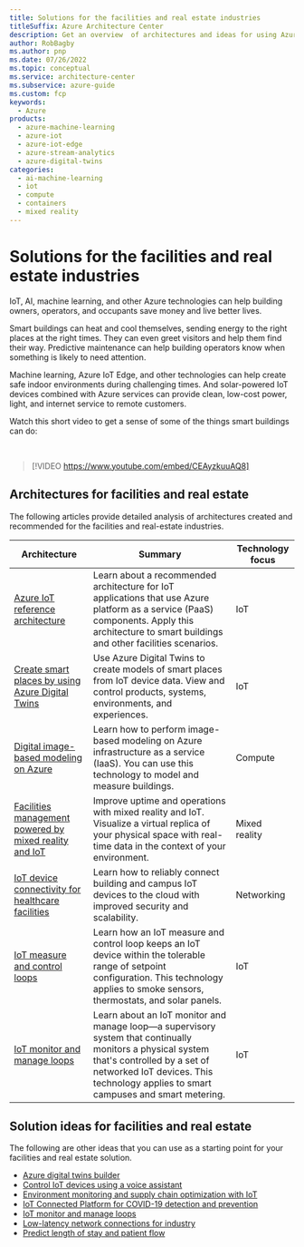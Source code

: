 ```yaml
---
title: Solutions for the facilities and real estate industries
titleSuffix: Azure Architecture Center
description: Get an overview  of architectures and ideas for using Azure services to build solutions for the facilities and real estate industries.
author: RobBagby
ms.author: pnp
ms.date: 07/26/2022
ms.topic: conceptual
ms.service: architecture-center
ms.subservice: azure-guide
ms.custom: fcp 
keywords:
  - Azure
products:
  - azure-machine-learning
  - azure-iot
  - azure-iot-edge
  - azure-stream-analytics
  - azure-digital-twins
categories:
  - ai-machine-learning
  - iot
  - compute
  - containers
  - mixed reality 
---
```

# Solutions for the facilities and real estate industries 
IoT, AI, machine learning, and other Azure technologies can help building owners, operators, and occupants save money and live better lives.

Smart buildings can heat and cool themselves, sending energy to the right places at the right times. They can even greet visitors and help them find their way. Predictive maintenance can help building operators know when something is likely to need attention.  

Machine learning, Azure IoT Edge, and other technologies can help create safe indoor environments during challenging times. And solar-powered IoT devices combined with Azure services can provide clean, low-cost power, light, and internet service to remote customers.

Watch this short video to get a sense of some of the things smart buildings can do: 

<br> 

> [!VIDEO https://www.youtube.com/embed/CEAyzkuuAQ8]

## Architectures for facilities and real estate
The following articles provide detailed analysis of architectures created and recommended for the facilities and real-estate industries.

|Architecture|Summary|Technology focus|
|---|---|---|
|[Azure IoT reference architecture](../reference-architectures/iot.yml) |Learn about a recommended architecture for IoT applications that use Azure platform as a service (PaaS) components. Apply this architecture to smart buildings and other facilities scenarios.|IoT|
|[Create smart places by using Azure Digital Twins](../example-scenario/iot/smart-places.yml) |Use Azure Digital Twins to create models of smart places from IoT device data. View and control products, systems, environments, and experiences.|IoT|
|[Digital image-based modeling on Azure](../example-scenario/infrastructure/image-modeling.yml) |Learn how to perform image-based modeling on Azure infrastructure as a service (IaaS). You can use this technology to model and measure buildings.|Compute|
|[Facilities management powered by mixed reality and IoT](../solution-ideas/articles/facilities-management-powered-by-mixed-reality-and-iot.yml)|Improve uptime and operations with mixed reality and IoT. Visualize a virtual replica of your physical space with real-time data in the context of your environment.|Mixed reality|
|[IoT device connectivity for healthcare facilities](../networking/idea/healthcare-network.yml)|Learn how to reliably connect building and campus IoT devices to the cloud with improved security and scalability. |Networking|
|[IoT measure and control loops](../example-scenario/iot/measure-control-loop.yml)|Learn how an IoT measure and control loop keeps an IoT device within the tolerable range of setpoint configuration. This technology applies to smoke sensors, thermostats, and solar panels.|IoT|
|[IoT monitor and manage loops](../example-scenario/iot/monitor-manage-loop.yml)|Learn about an IoT monitor and manage loop—a supervisory system that continually monitors a physical system that's controlled by a set of networked IoT devices. This technology applies to smart campuses and smart metering. |IoT|

## Solution ideas for facilities and real estate 
The following are other ideas that you can use as a starting point for your facilities and real estate solution.

- [Azure digital twins builder](../solution-ideas/articles/azure-digital-twins-builder.yml)
- [Control IoT devices using a voice assistant](../solution-ideas/articles/iot-controlling-devices-with-voice-assistant.yml)
- [Environment monitoring and supply chain optimization with IoT](../solution-ideas/articles/environment-monitoring-and-supply-chain-optimization.yml)
- [IoT Connected Platform for COVID-19 detection and prevention](../solution-ideas/articles/iot-connected-platform.yml) 
- [IoT monitor and manage loops](../example-scenario/iot/monitor-manage-loop.yml)
- [Low-latency network connections for industry](../networking/idea/low-latency-network.yml)
- [Predict length of stay and patient flow](/azure/architecture/example-scenario/digital-health/predict-patient-length-of-stay)
